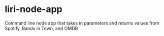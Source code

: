 # liri-node-app
Command line node app that takes in parameters and returns values from Spotify, Bands in Town, and OMDB

